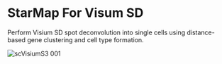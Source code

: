 # StarMap For Visum SD

 Perform Visium SD spot deconvolution into single cells using distance-based gene clustering and cell type formation.

 ![scVisiumS3 001](https://github.com/user-attachments/assets/0bfcfe4f-0566-4868-b285-b60125a5bd28)
